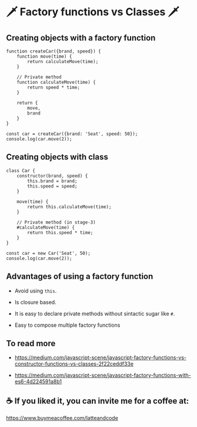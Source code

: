 # 🗡 Factory functions vs Classes 🗡

## Creating objects with a factory function

```
function createCar({brand, speed}) {
    function move(time) {
        return calculateMove(time);
    }

    // Private method
    function calculateMove(time) {
        return speed * time;
    }

    return {
        move,
        brand
    }
}

const car = createCar({brand: 'Seat', speed: 50});
console.log(car.move(2)); 
```

## Creating objects with class

```
class Car {
    constructor(brand, speed) {
        this.brand = brand;
        this.speed = speed;
    }

    move(time) {
        return this.calculateMove(time);
    }

    // Private method (in stage-3)
    #calculateMove(time) {
        return this.speed * time;
    }
}

const car = new Car('Seat', 50);
console.log(car.move(2)); 
```

## Advantages of using a factory function

- Avoid using `this`.

- Is closure based.

- It is easy to declare private methods without sintactic sugar like `#`.

- Easy to compose multiple factory functions

## To read more

- https://medium.com/javascript-scene/javascript-factory-functions-vs-constructor-functions-vs-classes-2f22ceddf33e

- https://medium.com/javascript-scene/javascript-factory-functions-with-es6-4d224591a8b1

## ☕️ If you liked it, you can invite me for a coffee at:

https://www.buymeacoffee.com/latteandcode